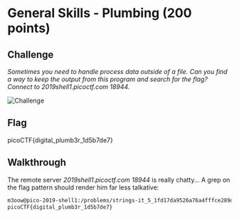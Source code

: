 
# General Skills - Plumbing (200 points)

## Challenge

*Sometimes you need to handle process data outside of a file. Can you find a way to keep the output from this program and search for the flag? Connect to 2019shell1.picoctf.com 18944.*

![Challenge](../_images/general_skills_plumbing_challenge.png)

## Flag

picoCTF{digital_plumb3r_1d5b7de7}

## Walkthrough

The remote server *2019shell1.picoctf.com 18944* is really chatty... A grep on the flag pattern should render him far less talkative:

```bash
m3oow@pico-2019-shell1:/problems/strings-it_5_1fd17da9526a76a4fffce289dee10fbb$ nc 2019shell1.picoctf.com 18944 | grep -i "picoctf{"
picoCTF{digital_plumb3r_1d5b7de7}
```
